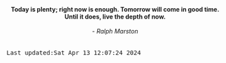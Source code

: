
<div align="center"><b><span>Today is plenty; right now is enough. Tomorrow will come in good time. Until it does, live the depth of now.</span></b><br><br><i> - Ralph Marston</i></div>
<br><br><kbd>Last updated:Sat Apr 13 12:07:24 2024</kbd>